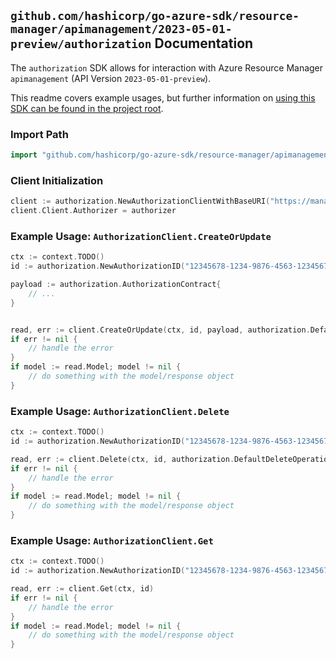 
## `github.com/hashicorp/go-azure-sdk/resource-manager/apimanagement/2023-05-01-preview/authorization` Documentation

The `authorization` SDK allows for interaction with Azure Resource Manager `apimanagement` (API Version `2023-05-01-preview`).

This readme covers example usages, but further information on [using this SDK can be found in the project root](https://github.com/hashicorp/go-azure-sdk/tree/main/docs).

### Import Path

```go
import "github.com/hashicorp/go-azure-sdk/resource-manager/apimanagement/2023-05-01-preview/authorization"
```


### Client Initialization

```go
client := authorization.NewAuthorizationClientWithBaseURI("https://management.azure.com")
client.Client.Authorizer = authorizer
```


### Example Usage: `AuthorizationClient.CreateOrUpdate`

```go
ctx := context.TODO()
id := authorization.NewAuthorizationID("12345678-1234-9876-4563-123456789012", "example-resource-group", "serviceValue", "authorizationProviderIdValue", "authorizationIdValue")

payload := authorization.AuthorizationContract{
	// ...
}


read, err := client.CreateOrUpdate(ctx, id, payload, authorization.DefaultCreateOrUpdateOperationOptions())
if err != nil {
	// handle the error
}
if model := read.Model; model != nil {
	// do something with the model/response object
}
```


### Example Usage: `AuthorizationClient.Delete`

```go
ctx := context.TODO()
id := authorization.NewAuthorizationID("12345678-1234-9876-4563-123456789012", "example-resource-group", "serviceValue", "authorizationProviderIdValue", "authorizationIdValue")

read, err := client.Delete(ctx, id, authorization.DefaultDeleteOperationOptions())
if err != nil {
	// handle the error
}
if model := read.Model; model != nil {
	// do something with the model/response object
}
```


### Example Usage: `AuthorizationClient.Get`

```go
ctx := context.TODO()
id := authorization.NewAuthorizationID("12345678-1234-9876-4563-123456789012", "example-resource-group", "serviceValue", "authorizationProviderIdValue", "authorizationIdValue")

read, err := client.Get(ctx, id)
if err != nil {
	// handle the error
}
if model := read.Model; model != nil {
	// do something with the model/response object
}
```
